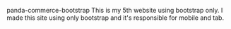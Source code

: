 panda-commerce-bootstrap
This is my 5th website using bootstrap only.
I made this site using only bootstrap and it's responsible for mobile and tab.
